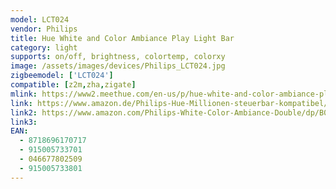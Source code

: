 ```yaml
---
model: LCT024
vendor: Philips
title: Hue White and Color Ambiance Play Light Bar
category: light
supports: on/off, brightness, colortemp, colorxy
image: /assets/images/devices/Philips_LCT024.jpg
zigbeemodel: ['LCT024']
compatible: [z2m,zha,zigate]
mlink: https://www2.meethue.com/en-us/p/hue-white-and-color-ambiance-play-light-bar-single-pack/7820130U7
link: https://www.amazon.de/Philips-Hue-Millionen-steuerbar-kompatibel/dp/B07FXRS4ZW 
link2: https://www.amazon.com/Philips-White-Color-Ambiance-Double/dp/B07GXB3S7Z
link3: 
EAN: 
  - 8718696170717
  - 915005733701
  - 046677802509
  - 915005733801
---
```

